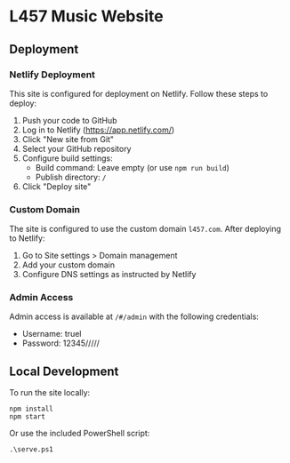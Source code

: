 # L457 Music Website

## Deployment

### Netlify Deployment

This site is configured for deployment on Netlify. Follow these steps to deploy:

1. Push your code to GitHub
2. Log in to Netlify (https://app.netlify.com/)
3. Click "New site from Git"
4. Select your GitHub repository
5. Configure build settings:
   - Build command: Leave empty (or use `npm run build`)
   - Publish directory: `/`
6. Click "Deploy site"

### Custom Domain

The site is configured to use the custom domain `l457.com`. After deploying to Netlify:

1. Go to Site settings > Domain management
2. Add your custom domain
3. Configure DNS settings as instructed by Netlify

### Admin Access

Admin access is available at `/#/admin` with the following credentials:
- Username: truel
- Password: 12345/////

## Local Development

To run the site locally:

```
npm install
npm start
```

Or use the included PowerShell script:

```
.\serve.ps1
```